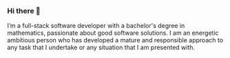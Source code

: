 ### Hi there 👋


I’m a full-stack software developer with a bachelor's degree in mathematics, passionate about good software solutions. I am an energetic ambitious person who has developed a mature and responsible approach to any task that I undertake or any situation that I am presented with.

<!--
**tunjiNg01/tunjiNG01** is a ✨ _special_ ✨ repository because its `README.md` (this file) appears on your GitHub profile.

Here are some ideas to get you started:

- 🔭 I’m currently working on ...
- 🌱 I’m currently learning ...
- 👯 I’m looking to collaborate on ...
- 🤔 I’m looking for help with ...
- 💬 Ask me about ...
- 📫 How to reach me: ...
- 😄 Pronouns: ...
- ⚡ Fun fact: ...
-->
